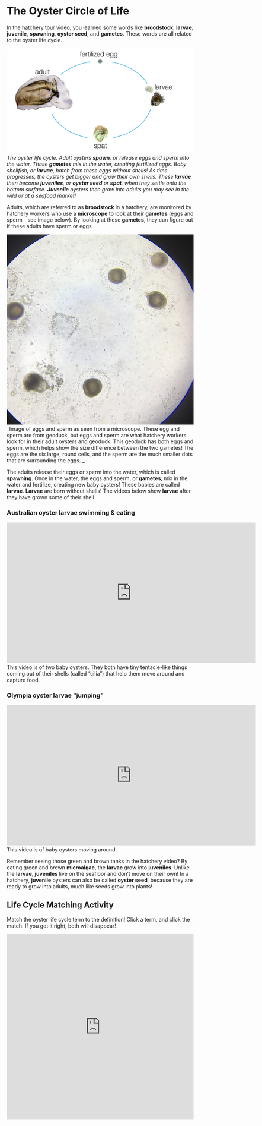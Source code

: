 # The Oyster Circle of Life

In the hatchery tour video, you learned some words like **broodstock**, **larvae**, **juvenile**, **spawning**, **oyster seed**, and **gametes**. These words are all related to the oyster life cycle. 


![img](https://raw.githubusercontent.com/RobertsLab/Open-House-2021/main/images/oyster-life-cycle.pptx.png)       
_The oyster life cycle. Adult oysters **spawn**, or release eggs and sperm into the water. These **gametes** mix in the water, creating fertilized eggs. Baby shellfish, or **larvae**, hatch from these eggs without shells! As time progresses, the oysters get bigger and grow their own shells. These **larvae** then become **juveniles**, or **oyster seed** or **spat**, when they settle onto the bottom surface. **Juvenile** oysters then grow into adults you may see in the wild or at a seafood market!_

Adults, which are referred to as **broodstock** in a hatchery, are monitored by hatchery workers who use a **microscope** to look at their **gametes** (eggs and sperm - see image below). By looking at these **gametes**, they can figure out if these adults have sperm or eggs. 

![img](https://raw.githubusercontent.com/RobertsLab/Open-House-2021/main/images/hermaphrodite.JPG)       
_Image of eggs and sperm as seen from a microscope. These egg and sperm are from geoduck, but eggs and sperm are what hatchery workers look for in their adult oysters and geoduck. This geoduck has both eggs and sperm, which helps show the size difference between the two gametes! The eggs are the six large, round cells, and the sperm are the much smaller dots that are surrounding the eggs. _

The adults release their eggs or sperm into the water, which is called **spawning**. Once in the water, the eggs and sperm, or **gametes**, mix in the water and fertilize, creating new baby oysters! These babies are called **larvae**. **Larvae** are born without shells! The videos below show **larvae** after they have grown some of their shell. 


### Australian oyster larvae swimming & eating

<iframe width="672" height="378" src="https://www.youtube.com/embed/-mnlno-TTC4" title="YouTube video player" frameborder="0" allow="accelerometer; autoplay; clipboard-write; encrypted-media; gyroscope; picture-in-picture" allowfullscreen></iframe>     
This video is of two baby oysters. They both have tiny tentacle-like things coming out of their shells (called “cilia”) that help them move around and capture food.  


### Olympia oyster larvae "jumping"

<iframe width="672" height="378" src="https://www.youtube.com/embed/CuSGIt139Lc" title="YouTube video player" frameborder="0" allow="accelerometer; autoplay; clipboard-write; encrypted-media; gyroscope; picture-in-picture" allowfullscreen></iframe>    
This video is of baby oysters moving around. 

Remember seeing those green and brown tanks in the hatchery video? By eating green and brown **microalgae**, the **larvae** grow into **juveniles**. Unlike the **larvae**, **juveniles** live on the seafloor and don’t move on their own! In a hatchery, **juvenile** oysters can also be called **oyster seed**, because they are ready to grow into adults, much like seeds grow into plants!  

## Life Cycle Matching Activity
Match the oyster life cycle term to the definition! Click a term, and click the match. If you got it right, both will disappear!  

<iframe src="https://quizlet.com/596126121/match/embed?i=7b38g&x=1jj1" height="500" width="100%" style="border:0"> 
</iframe>
